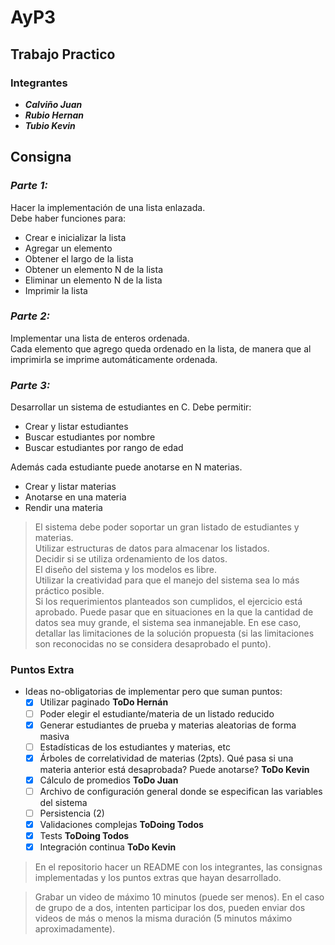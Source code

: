 # AyP3
## Trabajo Practico

### Integrantes
- ***Calviño Juan***
- ***Rubio Hernan***
- ***Tubio Kevin***

## Consigna
### *Parte 1:*
Hacer la implementación de una lista enlazada. \
Debe haber funciones para:
- Crear e inicializar la lista
- Agregar un elemento
- Obtener el largo de la lista
- Obtener un elemento N de la lista
- Eliminar un elemento N de la lista
- Imprimir la lista

### *Parte 2:* 
Implementar una lista de enteros ordenada. \
Cada elemento que agrego queda ordenado en la lista, de manera que al imprimirla se imprime automáticamente ordenada.

### *Parte 3:*
Desarrollar un sistema de estudiantes en C. Debe permitir:

* Crear y listar estudiantes
* Buscar estudiantes por nombre
* Buscar estudiantes por rango de edad

Además cada estudiante puede anotarse en N materias.

* Crear y listar materias
* Anotarse en una materia
* Rendir una materia

> El sistema debe poder soportar un gran listado de estudiantes y materias. \
  Utilizar estructuras de datos para almacenar los listados. \
  Decidir si se utiliza ordenamiento de los datos. \
  El diseño del sistema y los modelos es libre. \
  Utilizar la creatividad para que el manejo del sistema sea lo más práctico posible. \
  Si los requerimientos planteados son cumplidos, el ejercicio está aprobado. Puede pasar que en situaciones en la que la cantidad de datos sea muy grande, el sistema sea inmanejable. En ese caso, detallar las limitaciones de la solución propuesta (si las limitaciones son reconocidas no se considera desaprobado el punto).

### Puntos Extra

* Ideas no-obligatorias de implementar pero que suman puntos: 
  * [x] Utilizar paginado **ToDo Hernán**
  * [ ] Poder elegir el estudiante/materia de un listado reducido
  * [x] Generar estudiantes de prueba y materias aleatorias de forma masiva
  * [ ] Estadísticas de los estudiantes y materias, etc
  * [x] Árboles de correlatividad de materias (2pts). Qué pasa si una materia anterior está desaprobada? Puede anotarse? **ToDo Kevin**
  * [x] Cálculo de promedios **ToDo Juan**
  * [ ] Archivo de configuración general donde se especifican las variables del sistema
  * [ ] Persistencia (2)
  * [x] Validaciones complejas **ToDoing Todos**
  * [x] Tests **ToDoing Todos**
  * [x] Integración continua **ToDo Kevin**

> En el repositorio hacer un README con los integrantes, las consignas implementadas y los puntos extras que hayan desarrollado.

> Grabar un video de máximo 10 minutos (puede ser menos). En el caso de grupo de a dos, intenten participar los dos, pueden enviar dos videos de más o menos la misma duración (5 minutos máximo aproximadamente).
